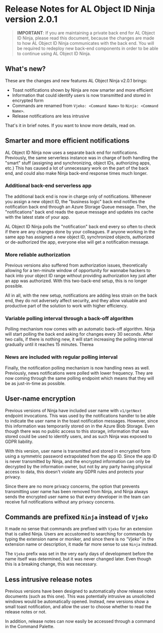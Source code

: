 # Release Notes for AL Object ID Ninja version 2.0.1

> **IMPORTANT**: If you are maintaining a private back end for AL Object ID Ninja, please read this document,
> because the changes are made to how AL Object ID Ninja communicates with the back end. You will be required to
> redeploy new back-end components in order to be able to continue using AL Object ID Ninja.

## What's new?

These are the changes and new features AL Object Ninja v2.0.1 brings:

-   Toast notifications shown by Ninja are now smarter and more efficient
-   Information that could identify users is now transmitted and stored in encrypted form
-   Commands are renamed from `Vjeko: <Command Name>` to `Ninja: <Command Name>`.
-   Release notifications are less intrusive

That's it in brief notes. If you want to know more details, read on.

## Smarter and more efficient notifications

AL Object ID Ninja now uses a separate back end for notifications. Previously, the same serverless instance
was in charge of both handling the "smart" stuff (assigning and synchronizing, object IDs, authorizing apps,
etc.) This has caused a lot of unnecessary work on the part of the back end, and could also make Ninja back-end
response times much longer.

### Additional back-end serverless app

The additional back end is now in charge only of notifications. Whenever you assign a new object ID, the
"business logic" back end notifies the notification back end through an Azure Storage Queue message. Then,
the "notifications" back end reads the queue message and updates ins cache with the latest state of your app.

AL Object ID Ninja polls the "notification" back end every so often to check if there are any changes done by
your colleagues. If anyone working in the same app has assigned a new object ID, synchronized objects,
authorized or de-authorized the app, everyone else will get a notification message.

### More reliable authorization

Previous versions also suffered from authorization issues, theoretically allowing for a ten-minute window of
opportunity for wannabe hackers to hack into your object ID range without providing authorization key just
after an app was authorized. With this two-back-end setup, this is no longer possible.

All in all, with the new setup, notifications are adding less strain on the back end, they do not adversely
affect security, and they allow valuable and productive part of the solution to work with higher efficiency.

### Variable polling interval through a back-off algorithm

Polling mechanism now comes with an automatic back-off algorithm. Ninja will start polling the back end asking
for changes every 30 seconds. After two calls, if there is nothing new, it will start increasing the polling
interval gradually until it reaches 15 minutes. Therea

### News are included with regular polling interval

Finally, the notification polling mechanism is now handling news as well. Previously, news notifications were
polled with lower frequency. They are now coming through the same polling endpoint which means that they will
be as just-in-time as possible.

## User-name encryption

Previous versions of Ninja have included user name with `v1/getNext` endpoint invocations. This was used by the
notifications handler to be able to indicate the user name in the toast notification messages. However, since
this information was temporarily stored on in the Azure Blob Storage. Even though there was no public access to
this storage, information that was stored could be used to identify users, and as such Ninja was exposed to
GDPR liability.

With this version, user name is transmitted and stored in encrypted form using a symmetric password extrapolated
from the app ID. Since the app ID is never transmitted by Ninja, and the encrypted information can only be
decrypted by the information owner, but not by any party having physical access to data, this doesn't violate
any GDPR rules and protects your privacy.

Since there are no more privacy concerns, the option that prevents transmitting user name has been removed from
Ninja, and Ninja always sends the encrypted user name so that every developer in the team can receive full
notifications without any privacy concerns.

## Commands are prefixed `Ninja` instead of `Vjeko`

It made no sense that commands are prefixed with `Vjeko` for an extension that is called Ninja. Users are
accustomed to searching for commands by typing the extension name or moniker, and since there is no _"Vjeko"_ in
the extension name or description, it made far more sense to use `Ninja` instead.

The `Vjeko` prefix was set in the very early days of development before the name itself was determined, but it
was never changed later. Even though this is a breaking change, this was necessary.

## Less intrusive release notes

Previous versions have been designed to automatically show release notes documents (such as this one). This was
potentially intrusive as unsolicited windows would be automatically opened. Instead, new versions show a small
toast notification, and allow the user to choose whether to read the release notes or not.

In addition, release notes can now easily be accessed through a command in the Command Palette.
